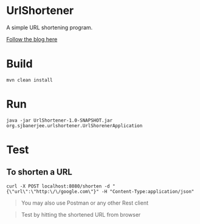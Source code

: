 # UrlShortener
A simple URL shortening program.


[Follow the blog here](http://sjbanerjee.com/2017/08/18/writing-a-url-shortening-service/)

# Build
```mvn clean install```

# Run
```java -jar UrlShortener-1.0-SNAPSHOT.jar org.sjbanerjee.urlshortener.UrlShorenerApplication```

# Test
## To shorten a URL
```curl -X POST localhost:8080/shorten -d "{\"url\":\"http:\/\/google.com\"}" -H "Content-Type:application/json"```
>You may also use Postman or any other Rest client

>Test by hitting the shortened URL from browser

